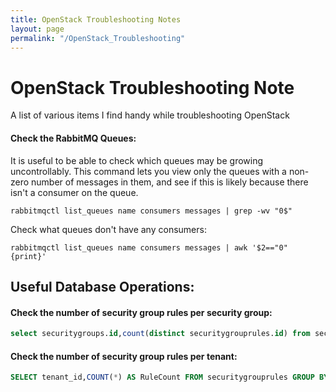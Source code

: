 ```yaml
---
title: OpenStack Troubleshooting Notes
layout: page
permalink: "/OpenStack_Troubleshooting"
---
```


# OpenStack Troubleshooting Note

A list of various items I find handy while troubleshooting OpenStack

#### Check the RabbitMQ Queues:

It is useful to be able to check which queues may be growing uncontrollably. This command lets you view only the queues with a non-zero number of messages in them, and see if this is likely because there isn't a consumer on the queue.

```shell
rabbitmqctl list_queues name consumers messages | grep -wv "0$"
```

Check what queues don't have any consumers:

```shell
rabbitmqctl list_queues name consumers messages | awk '$2=="0" {print}'
```

## Useful Database Operations:

#### Check the number of security group rules per security group:

```sql
select securitygroups.id,count(distinct securitygrouprules.id) from securitygroups join securitygrouprules on securitygrouprules.security_group_id = securitygroups.id group by securitygroups.id;
```

#### Check the number of security group rules per tenant:

```sql
SELECT tenant_id,COUNT(*) AS RuleCount FROM securitygrouprules GROUP BY tenant_id;
```
